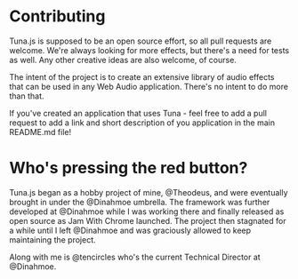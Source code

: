 Contributing
====
Tuna.js is supposed to be an open source effort, so all pull requests are welcome. We're always looking for more effects, but there's a need for tests as well. Any other creative ideas are also welcome, of course.

The intent of the project is to create an extensive library of audio effects that can be used in any Web Audio application. There's no intent to do more than that.

If you've created an application that uses Tuna - feel free to add a pull request to add a link and short description of you application in the main README.md file!

Who's pressing the red button?
====
Tuna.js began as a hobby project of mine, @Theodeus, and were eventually brought in under the @Dinahmoe umbrella. The framework was further developed at @Dinahmoe while I was working there and finally released as open source as Jam With Chrome launched. The project then stagnated for a while until I left @Dinahmoe and was graciously allowed to keep maintaining the project.

Along with me is @tencircles who's the current Technical Director at @Dinahmoe.
